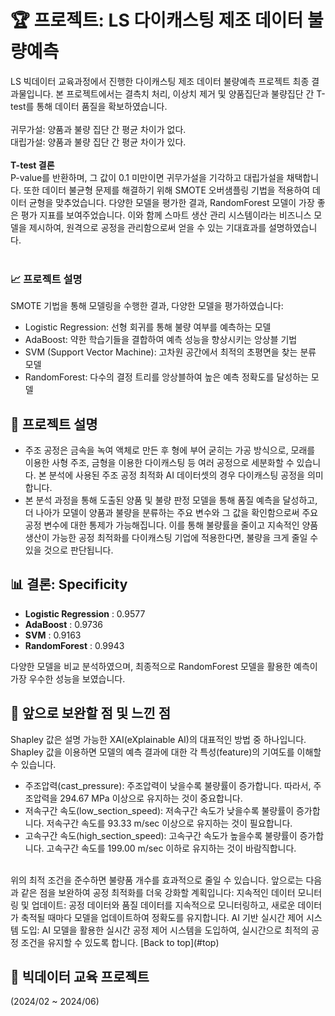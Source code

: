 <a name="top"></a>
# 🏆 프로젝트: LS 다이캐스팅 제조 데이터 불량예측

LS 빅데이터 교육과정에서 진행한 다이캐스팅 제조 데이터 불량예측 프로젝트 최종 결과물입니다. 본 프로젝트에서는 결측치 처리, 이상치 제거 및 양품집단과 불량집단 간 T-test를 통해 데이터 품질을 확보하였습니다.
<br><br>
귀무가설: 양품과 불량 집단 간 평균 차이가 없다.        
대립가설: 양품과 불량 집단 간 평균 차이가 있다.       
<br>
**T-test 결론**         
P-value를 반환하며, 그 값이 0.1 미만이면 귀무가설을 기각하고 대립가설을 채택합니다. 또한 데이터 불균형 문제를 해결하기 위해 SMOTE 오버샘플링 기법을 적용하여 데이터 균형을 맞추었습니다. 다양한 모델을 평가한 결과, RandomForest 모델이 가장 좋은 평가 지표를 보여주었습니다. 이와 함께 스마트 생산 관리 시스템이라는 비즈니스 모델을 제시하여, 원격으로 공정을 관리함으로써 얻을 수 있는 기대효과를 설명하였습니다.
<br><br>
### 📈 프로젝트 설명
SMOTE 기법을 통해 모델링을 수행한 결과, 다양한 모델을 평가하였습니다:         
- Logistic Regression: 선형 회귀를 통해 불량 여부를 예측하는 모델       
- AdaBoost: 약한 학습기들을 결합하여 예측 성능을 향상시키는 앙상블 기법       
- SVM (Support Vector Machine): 고차원 공간에서 최적의 초평면을 찾는 분류 모델       
- RandomForest: 다수의 결정 트리를 앙상블하여 높은 예측 정확도를 달성하는 모델
  
## 📌 프로젝트 설명
- 주조 공정은 금속을 녹여 액체로 만든 후 형에 부어 굳히는 가공 방식으로, 모래를 이용한 사형 주조, 금형을 이용한 다이캐스팅 등 여러 공정으로 세분화할 수 있습니다. 본 분석에 사용된 주조 공정 최적화 AI 데이터셋의 경우 다이캐스팅 공정을 의미합니다.       
- 본 분석 과정을 통해 도출된 양품 및 불량 판정 모델을 통해 품질 예측을 달성하고, 더 나아가 모델이 양품과 불량을 분류하는 주요 변수와 그 값을 확인함으로써 주요 공정 변수에 대한 통제가 가능해집니다. 이를 통해 불량률을 줄이고 지속적인 양품 생산이 가능한 공정 최적화를 다이캐스팅 기업에 적용한다면, 불량을 크게 줄일 수 있을 것으로 판단됩니다.        

## 📊 결론: Specificity
- **Logistic Regression** : 0.9577
- **AdaBoost** : 0.9736
- **SVM** : 0.9163
- **RandomForest** : 0.9943  

다양한 모델을 비교 분석하였으며, 최종적으로 RandomForest 모델을 활용한 예측이 가장 우수한 성능을 보였습니다. 

## 🚀 앞으로 보완할 점 및 느낀 점
Shapley 값은 설명 가능한 XAI(eXplainable AI)의 대표적인 방법 중 하나입니다. Shapley 값을 이용하면 모델의 예측 결과에 대한 각 특성(feature)의 기여도를 이해할 수 있습니다.          
- 주조압력(cast_pressure): 주조압력이 낮을수록 불량률이 증가합니다. 따라서, 주조압력을 294.67 MPa 이상으로 유지하는 것이 중요합니다.
- 저속구간 속도(low_section_speed): 저속구간 속도가 낮을수록 불량률이 증가합니다. 저속구간 속도를 93.33 m/sec 이상으로 유지하는 것이 필요합니다.
- 고속구간 속도(high_section_speed): 고속구간 속도가 높을수록 불량률이 증가합니다. 고속구간 속도를 199.00 m/sec 이하로 유지하는 것이 바람직합니다.
<br>         
위의 최적 조건을 준수하면 불량품 개수를 효과적으로 줄일 수 있습니다. 앞으로는 다음과 같은 점을 보완하여 공정 최적화를 더욱 강화할 계획입니다:      
지속적인 데이터 모니터링 및 업데이트: 공정 데이터와 품질 데이터를 지속적으로 모니터링하고, 새로운 데이터가 축적될 때마다 모델을 업데이트하여 정확도를 유지합니다.      
AI 기반 실시간 제어 시스템 도입: AI 모델을 활용한 실시간 공정 제어 시스템을 도입하여, 실시간으로 최적의 공정 조건을 유지할 수 있도록 합니다.        
[Back to top](#top)

## 📅 빅데이터 교육 프로젝트
(2024/02 ~ 2024/06)


